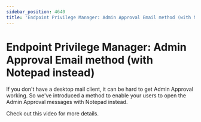 ```yaml
---
sidebar_position: 4640
title: 'Endpoint Privilege Manager: Admin Approval Email method (with Notepad instead)'
---
```


# Endpoint Privilege Manager: Admin Approval Email method (with Notepad instead)

If you don't have a desktop mail client, it can be hard to get Admin Approval working. So we've introduced a method to enable your users to open the Admin Approval messages with Notepad instead.

Check out this video for more details.